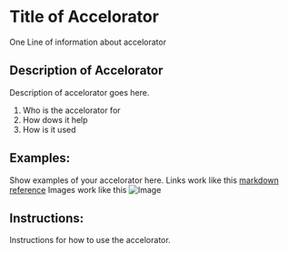 # Title of Accelorator
One Line of information about accelorator

## Description of Accelorator
Description of accelorator goes here. 
  1. Who is the accelorator for
  2. How dows it help 
  3. How is it used

## Examples: 
Show examples of your accelorator here. 
  Links work like this  [markdown reference](https://commonmark.org/help/)
  Images work like this  ![Image](http://url/a.png)

## Instructions:
Instructions for how to use the accelorator. 
